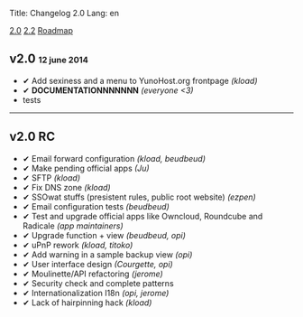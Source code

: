 Title: Changelog 2.0
Lang: en

<a class="btn btn-lg btn-default" href="/changelog_2_0_en">2.0</a> <a class="btn btn-lg btn-default" href="/changelog_2_2_en">2.2</a> <a class="btn btn-lg btn-default" href="/roadmap_en">Roadmap</a>

## v2.0 <small><small>12 june 2014</small></small>
* ✔ Add sexiness and a menu to YunoHost.org frontpage *(kload)*
* ✔ **DOCUMENTATIONNNNNNN** *(everyone <3)*
* tests

---

## v2.0 RC

* ✔ Email forward configuration *(kload, beudbeud)*
* ✔ Make pending official apps *(Ju)*
* ✔ SFTP *(kload)*
* ✔ Fix DNS zone *(kload)*
* ✔ SSOwat stuffs (presistent rules, public root website) *(ezpen)*
* ✔ Email configuration tests *(beudbeud)*
* ✔ Test and upgrade official apps like Owncloud, Roundcube and Radicale *(app maintainers)*
* ✔ Upgrade function + view *(beudbeud, opi)*
* ✔ uPnP rework *(kload, titoko)*
* ✔ Add warning in a sample backup view *(opi)*
* ✔ User interface design *(Courgette, opi)*
* ✔ Moulinette/API refactoring *(jerome)*
* ✔ Security check and complete patterns
* ✔ Internationalization I18n *(opi, jerome)*
* ✔ Lack of hairpinning hack *(kload)*
